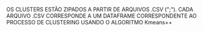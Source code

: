 OS CLUSTERS ESTÃO ZIPADOS A PARTIR DE ARQUIVOS .CSV (";"). CADA ARQUIVO .CSV CORRESPONDE A UM
DATAFRAME CORRESPONDENTE AO PROCESSO DE CLUSTERING USANDO O ALGORITMO Kmeans++
